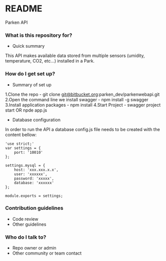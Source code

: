 # README #

Parken API

### What is this repository for? ###

* Quick summary

This API makes available data stored from multiple sensors (umidity, temperature, CO2, etc...) installed in a Park. 

### How do I get set up? ###

* Summary of set up

1.Clone the repo - git clone git@bitbucket.org:parken_dev/parkenwebapi.git
2.Open the command line we install swagger - npm install -g swagger
3.Install application packages - npm install
4.Start Project - swagger project start OR npde app.js

* Database configuration

In order to run the API a database config.js file needs to be created with the content bellow:
```
'use strict;'
var settings = {
    port: '10010'
};

settings.mysql = {
    host: 'xxx.xxx.x.x',
    user: 'xxxxxx',
    password: 'xxxxx',
    database: 'xxxxxx'
};

module.exports = settings;
```
### Contribution guidelines ###

* Code review
* Other guidelines

### Who do I talk to? ###

* Repo owner or admin
* Other community or team contact